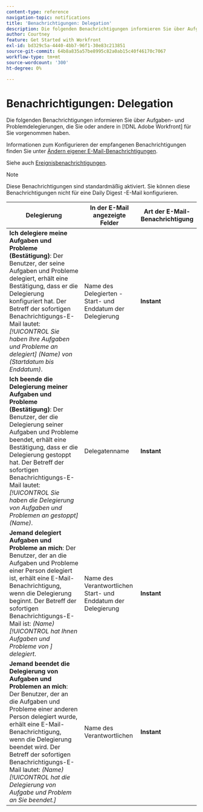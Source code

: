```yaml
---
content-type: reference
navigation-topic: notifications
title: 'Benachrichtigungen: Delegation'
description: Die folgenden Benachrichtigungen informieren Sie über Aufgaben- und Problemdelegierungen, die Sie oder andere für Sie in Adobe Workfront vorgenommen haben.
author: Courtney
feature: Get Started with Workfront
exl-id: bd329c5a-4440-4bb7-96f1-30e83c213851
source-git-commit: 64b8a835a57be8995c82a0ab15c40f46170c7067
workflow-type: tm+mt
source-wordcount: '300'
ht-degree: 0%

---
```


# Benachrichtigungen: Delegation

Die folgenden Benachrichtigungen informieren Sie über Aufgaben- und Problemdelegierungen, die Sie oder andere in [!DNL Adobe Workfront] für Sie vorgenommen haben.

Informationen zum Konfigurieren der empfangenen Benachrichtigungen finden Sie unter [Ändern eigener E-Mail-Benachrichtigungen](activate-or-deactivate-your-own-event-notifications.md).

Siehe auch [Ereignisbenachrichtigungen](event-notifications.md).

>[!NOTE]
>
>Diese Benachrichtigungen sind standardmäßig aktiviert. Sie können diese Benachrichtigungen nicht für eine Daily Digest -E-Mail konfigurieren.

| Delegierung | In der E-Mail angezeigte Felder | Art der E-Mail-Benachrichtigung |
|------------------------------------------------------------------------------------------------------------------------------------------------------------------------------------------------------------------------------------------------------------------------------------------------|-----------------------------------------------------|----------------------------|
| **Ich delegiere meine Aufgaben und Probleme (Bestätigung)**: Der Benutzer, der seine Aufgaben und Probleme delegiert, erhält eine Bestätigung, dass er die Delegierung konfiguriert hat. Der Betreff der sofortigen Benachrichtigungs-E-Mail lautet: *[!UICONTROL Sie haben Ihre Aufgaben und Probleme an delegiert] (Name) von (Startdatum bis Enddatum)*. | Name des Delegierten - Start- und Enddatum der Delegierung | **Instant** |
| **Ich beende die Delegierung meiner Aufgaben und Probleme (Bestätigung)**: Der Benutzer, der die Delegierung seiner Aufgaben und Probleme beendet, erhält eine Bestätigung, dass er die Delegierung gestoppt hat. Der Betreff der sofortigen Benachrichtigungs-E-Mail lautet: *[!UICONTROL Sie haben die Delegierung von Aufgaben und Problemen an gestoppt] (Name)*. | Delegatenname | **Instant** |
| **Jemand delegiert Aufgaben und Probleme an mich**: Der Benutzer, der an die Aufgaben und Probleme einer Person delegiert ist, erhält eine E-Mail-Benachrichtigung, wenn die Delegierung beginnt. Der Betreff der sofortigen Benachrichtigungs-E-Mail ist: *(Name) [!UICONTROL hat Ihnen Aufgaben und Probleme von &#x200B;] delegiert*. | Name des Verantwortlichen Start- und Enddatum der Delegierung | **Instant** |
| **Jemand beendet die Delegierung von Aufgaben und Problemen an mich**: Der Benutzer, der an die Aufgaben und Probleme einer anderen Person delegiert wurde, erhält eine E-Mail-Benachrichtigung, wenn die Delegierung beendet wird. Der Betreff der sofortigen Benachrichtigungs-E-Mail lautet: *(Name) [!UICONTROL hat die Delegierung von Aufgabe und Problem an Sie beendet.]* | Name des Verantwortlichen | **Instant** |

